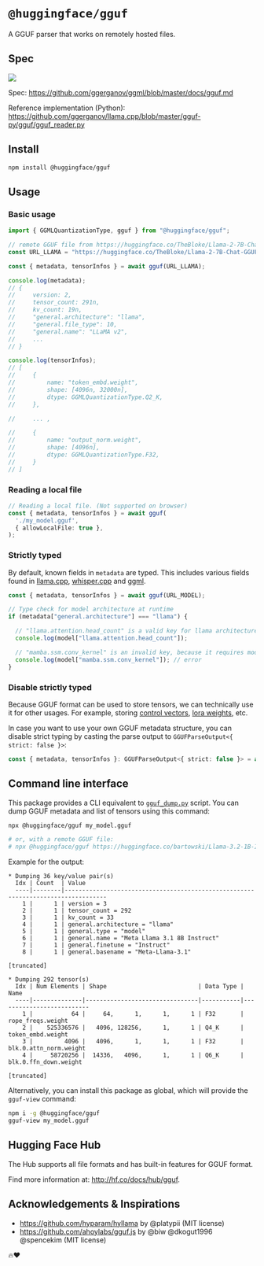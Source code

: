 # `@huggingface/gguf`

A GGUF parser that works on remotely hosted files.

## Spec

<img src="https://huggingface.co/datasets/huggingface/documentation-images/resolve/main/hub/gguf-spec.png"/>

Spec: https://github.com/ggerganov/ggml/blob/master/docs/gguf.md

Reference implementation (Python): https://github.com/ggerganov/llama.cpp/blob/master/gguf-py/gguf/gguf_reader.py

## Install

```bash
npm install @huggingface/gguf
```

## Usage

### Basic usage

```ts
import { GGMLQuantizationType, gguf } from "@huggingface/gguf";

// remote GGUF file from https://huggingface.co/TheBloke/Llama-2-7B-Chat-GGUF
const URL_LLAMA = "https://huggingface.co/TheBloke/Llama-2-7B-Chat-GGUF/resolve/191239b/llama-2-7b-chat.Q2_K.gguf";

const { metadata, tensorInfos } = await gguf(URL_LLAMA);

console.log(metadata);
// {
//     version: 2,
//     tensor_count: 291n,
//     kv_count: 19n,
//     "general.architecture": "llama",
//     "general.file_type": 10,
//     "general.name": "LLaMA v2",
//     ...
// }

console.log(tensorInfos);
// [
//     {
//         name: "token_embd.weight",
//         shape: [4096n, 32000n],
//         dtype: GGMLQuantizationType.Q2_K,
//     },

//     ... ,

//     {
//         name: "output_norm.weight",
//         shape: [4096n],
//         dtype: GGMLQuantizationType.F32,
//     }
// ]

```

### Reading a local file

```ts
// Reading a local file. (Not supported on browser)
const { metadata, tensorInfos } = await gguf(
  './my_model.gguf',
  { allowLocalFile: true },
);
```

### Strictly typed

By default, known fields in `metadata` are typed. This includes various fields found in [llama.cpp](https://github.com/ggerganov/llama.cpp), [whisper.cpp](https://github.com/ggerganov/whisper.cpp) and [ggml](https://github.com/ggerganov/ggml).

```ts
const { metadata, tensorInfos } = await gguf(URL_MODEL);

// Type check for model architecture at runtime
if (metadata["general.architecture"] === "llama") {

  // "llama.attention.head_count" is a valid key for llama architecture, this is typed as a number
  console.log(model["llama.attention.head_count"]);

  // "mamba.ssm.conv_kernel" is an invalid key, because it requires model architecture to be mamba
  console.log(model["mamba.ssm.conv_kernel"]); // error
}
```

### Disable strictly typed

Because GGUF format can be used to store tensors, we can technically use it for other usages. For example, storing [control vectors](https://github.com/ggerganov/llama.cpp/pull/5970), [lora weights](https://github.com/ggerganov/llama.cpp/pull/2632), etc.

In case you want to use your own GGUF metadata structure, you can disable strict typing by casting the parse output to `GGUFParseOutput<{ strict: false }>`:

```ts
const { metadata, tensorInfos }: GGUFParseOutput<{ strict: false }> = await gguf(URL_LLAMA);
```

## Command line interface

This package provides a CLI equivalent to [`gguf_dump.py`](https://github.com/ggml-org/llama.cpp/blob/7a2c913e66353362d7f28d612fd3c9d51a831eda/gguf-py/gguf/scripts/gguf_dump.py) script. You can dump GGUF metadata and list of tensors using this command:

```bash
npx @huggingface/gguf my_model.gguf

# or, with a remote GGUF file:
# npx @huggingface/gguf https://huggingface.co/bartowski/Llama-3.2-1B-Instruct-GGUF/resolve/main/Llama-3.2-1B-Instruct-Q4_K_M.gguf
```

Example for the output:

```
* Dumping 36 key/value pair(s)
  Idx | Count  | Value                                                                            
  ----|--------|----------------------------------------------------------------------------------
    1 |      1 | version = 3                                                                      
    2 |      1 | tensor_count = 292                                                               
    3 |      1 | kv_count = 33                                                                    
    4 |      1 | general.architecture = "llama"                                                   
    5 |      1 | general.type = "model"                                                           
    6 |      1 | general.name = "Meta Llama 3.1 8B Instruct"                                      
    7 |      1 | general.finetune = "Instruct"                                                    
    8 |      1 | general.basename = "Meta-Llama-3.1"                                                   

[truncated]

* Dumping 292 tensor(s)
  Idx | Num Elements | Shape                          | Data Type | Name                     
  ----|--------------|--------------------------------|-----------|--------------------------
    1 |           64 |     64,      1,      1,      1 | F32       | rope_freqs.weight        
    2 |    525336576 |   4096, 128256,      1,      1 | Q4_K      | token_embd.weight        
    3 |         4096 |   4096,      1,      1,      1 | F32       | blk.0.attn_norm.weight   
    4 |     58720256 |  14336,   4096,      1,      1 | Q6_K      | blk.0.ffn_down.weight

[truncated]
```

Alternatively, you can install this package as global, which will provide the `gguf-view` command:

```bash
npm i -g @huggingface/gguf
gguf-view my_model.gguf
```

## Hugging Face Hub

The Hub supports all file formats and has built-in features for GGUF format. 

Find more information at: http://hf.co/docs/hub/gguf.

## Acknowledgements & Inspirations

- https://github.com/hyparam/hyllama by @platypii (MIT license)
- https://github.com/ahoylabs/gguf.js by @biw @dkogut1996 @spencekim (MIT license)

🔥❤️

